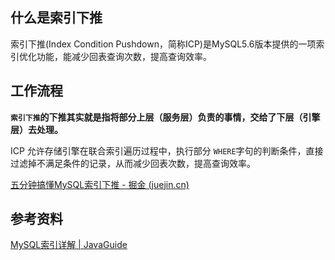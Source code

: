 ## 什么是索引下推

索引下推(Index Condition Pushdown，简称ICP)是MySQL5.6版本提供的一项索引优化功能，能减少回表查询次数，提高查询效率。



## 工作流程

**`索引下推`的下推其实就是指将部分上层（服务层）负责的事情，交给了下层（引擎层）去处理。**

ICP 允许存储引擎在联合索引遍历过程中，执行部分 `WHERE`字句的判断条件，直接过滤掉不满足条件的记录，从而减少回表次数，提高查询效率。

[五分钟搞懂MySQL索引下推 - 掘金 (juejin.cn)](https://juejin.cn/post/7005794550862053412)







## 参考资料

[MySQL索引详解 | JavaGuide](https://javaguide.cn/database/mysql/mysql-index.html#索引下推)